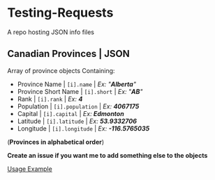 # Testing-Requests
A repo hosting JSON info files


## Canadian Provinces | JSON
Array of province objects
Containing:
* Province Name | `[i].name` | _Ex: "**Alberta**"_
* Province Short Name | `[i].short` | _Ex: "**AB**"_
* Rank | `[i].rank` | _Ex: **4**_
* Population | `[i].population` | _Ex: **4067175**_
* Capital | `[i].capital` | _Ex: **Edmonton**_
* Latitude | `[i].latitude` | _Ex: **53.9332706**_
* Longitude | `[i].longitude` | _Ex: **-116.5765035**_

(**Provinces in alphabetical order**)

__Create an issue if you want me to add something else to the objects__

[Usage Example](https://codepen.io/Hermaeus/pen/QgOyrZ "Codepen")
